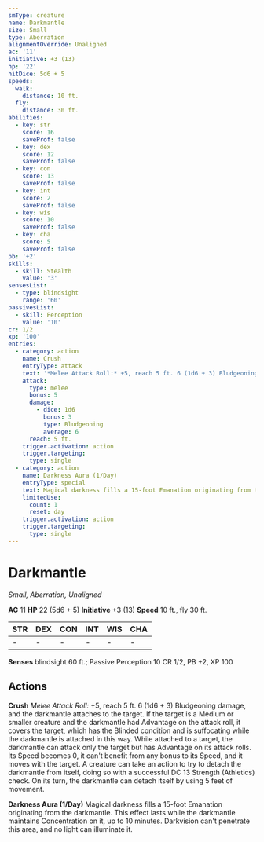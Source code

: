 ```yaml
---
smType: creature
name: Darkmantle
size: Small
type: Aberration
alignmentOverride: Unaligned
ac: '11'
initiative: +3 (13)
hp: '22'
hitDice: 5d6 + 5
speeds:
  walk:
    distance: 10 ft.
  fly:
    distance: 30 ft.
abilities:
  - key: str
    score: 16
    saveProf: false
  - key: dex
    score: 12
    saveProf: false
  - key: con
    score: 13
    saveProf: false
  - key: int
    score: 2
    saveProf: false
  - key: wis
    score: 10
    saveProf: false
  - key: cha
    score: 5
    saveProf: false
pb: '+2'
skills:
  - skill: Stealth
    value: '3'
sensesList:
  - type: blindsight
    range: '60'
passivesList:
  - skill: Perception
    value: '10'
cr: 1/2
xp: '100'
entries:
  - category: action
    name: Crush
    entryType: attack
    text: '*Melee Attack Roll:* +5, reach 5 ft. 6 (1d6 + 3) Bludgeoning damage, and the darkmantle attaches to the target. If the target is a Medium or smaller creature and the darkmantle had Advantage on the attack roll, it covers the target, which has the Blinded condition and is suffocating while the darkmantle is attached in this way. While attached to a target, the darkmantle can attack only the target but has Advantage on its attack rolls. Its Speed becomes 0, it can''t benefit from any bonus to its Speed, and it moves with the target. A creature can take an action to try to detach the darkmantle from itself, doing so with a successful DC 13 Strength (Athletics) check. On its turn, the darkmantle can detach itself by using 5 feet of movement.'
    attack:
      type: melee
      bonus: 5
      damage:
        - dice: 1d6
          bonus: 3
          type: Bludgeoning
          average: 6
      reach: 5 ft.
    trigger.activation: action
    trigger.targeting:
      type: single
  - category: action
    name: Darkness Aura (1/Day)
    entryType: special
    text: Magical darkness fills a 15-foot Emanation originating from the darkmantle. This effect lasts while the darkmantle maintains  Concentration on it, up to 10 minutes. Darkvision can't penetrate this area, and no light can illuminate it.
    limitedUse:
      count: 1
      reset: day
    trigger.activation: action
    trigger.targeting:
      type: single
---
```


# Darkmantle
*Small, Aberration, Unaligned*

**AC** 11
**HP** 22 (5d6 + 5)
**Initiative** +3 (13)
**Speed** 10 ft., fly 30 ft.

| STR | DEX | CON | INT | WIS | CHA |
| --- | --- | --- | --- | --- | --- |
| - | - | - | - | - | - |

**Senses** blindsight 60 ft.; Passive Perception 10
CR 1/2, PB +2, XP 100

## Actions

**Crush**
*Melee Attack Roll:* +5, reach 5 ft. 6 (1d6 + 3) Bludgeoning damage, and the darkmantle attaches to the target. If the target is a Medium or smaller creature and the darkmantle had Advantage on the attack roll, it covers the target, which has the Blinded condition and is suffocating while the darkmantle is attached in this way. While attached to a target, the darkmantle can attack only the target but has Advantage on its attack rolls. Its Speed becomes 0, it can't benefit from any bonus to its Speed, and it moves with the target. A creature can take an action to try to detach the darkmantle from itself, doing so with a successful DC 13 Strength (Athletics) check. On its turn, the darkmantle can detach itself by using 5 feet of movement.

**Darkness Aura (1/Day)**
Magical darkness fills a 15-foot Emanation originating from the darkmantle. This effect lasts while the darkmantle maintains  Concentration on it, up to 10 minutes. Darkvision can't penetrate this area, and no light can illuminate it.
